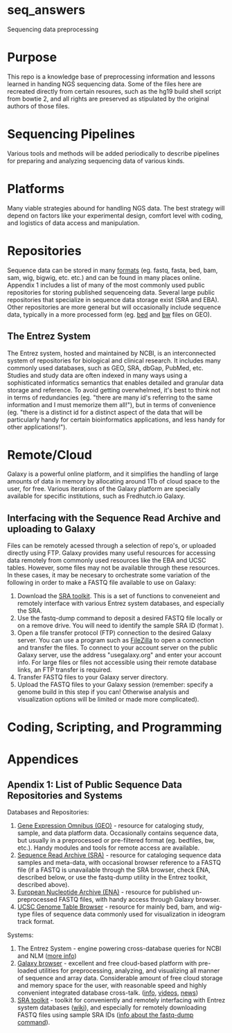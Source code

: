 # seq_answers
Sequencing data preprocessing

# Purpose
This repo is a knowledge base of preprocessing information and lessons learned in handing NGS sequencing data. Some of the files here are recreated directly from certain resoures, such as the hg19 build shell script from bowtie 2, and all rights are preserved as stipulated by the original authors of those files. 

# Sequencing Pipelines
Various tools and methods will be added periodically to describe pipelines for preparing and analyzing sequencing data of various kinds.

# Platforms
Many viable strategies abound for handling NGS data. The best strategy will depend on factors like your experimental design, comfort level with coding, and logistics of data access and manipulation. 

# Repositories
Sequence data can be stored in many [formats](https://galaxyproject.org/learn/datatypes/) (eg. fastq, fasta, bed, bam, sam, wig, bigwig, etc.  etc.) and can be found in many places online. Appendix 1 includes a list of many of the most commonly used public repositories for storing published sequenceing data. Several large public repositories that specialize in sequence data storage exist (SRA and EBA). Other repositories are more general but will occasionally include sequence data, typically in a more processed form (eg. [bed](https://www.ncbi.nlm.nih.gov/geo/query/acc.cgi?acc=GSE59395) and [bw](https://www.ncbi.nlm.nih.gov/geo/query/acc.cgi) files on GEO).

## The Entrez System
The Entrez system, hosted and maintained by NCBI, is an interconnected system of repositories for biological and clinical research. It includes many commonly used databases, such as GEO, SRA, dbGap, PubMed, etc. Studies and study data are often indexed in many ways using a sophisticated informatics semantics that enables detailed and granular data storage and reference. To avoid getting overwhelmed, it's best to think not in terms of redundancies (eg. "there are many id's referring to the same information and I must memorize them all!"), but in terms of convenience (eg. "there is a distinct id for a distinct aspect of the data that will be particularly handy for certain bioinformatics applications, and less handy for other applications!").  

# Remote/Cloud 
Galaxy is a powerful online platform, and it simplifies the handling of large amounts of data in memory by allocating around 1Tb of cloud space to the user, for free. Various iterations of the Galaxy platform are specially available for specific institutions, such as Fredhutch.io Galaxy. 

## Interfacing with the Sequence Read Archive and uploading to Galaxy
Files can be remotely acessed through a selection of repo's, or uploaded directly using FTP. Galaxy provides many useful resources for accessing data remotely from commonly used resources like the EBA and UCSC tables. However, some files may not be available through these resources. In these cases, it may be necesary to orchestrate some variation of the following in order to make a FASTQ file available to use on Galaxy:

1. Download the [SRA toolkit](https://www.ncbi.nlm.nih.gov/sra/docs/toolkitsoft/). This is a set of functions to conveneient and remotely interface with various Entrez system databases, and especially the SRA. 
2. Use the fastq-dump command to deposit a desired FASTQ file locally or on a remove drive. You will need to identify the sample SRA ID (format ). 
3. Open a file transfer protocol (FTP) connection to the desired Galaxy server. You can use a program such as [FileZilla](https://filezilla-project.org/) to open a connection and transfer the files. To connect to your account server on the public Galaxy server, use the address "usegalaxy.org" and enter your account info. For large files or files not accessible using their remote database links, an FTP transfer is required.
4. Transfer FASTQ files to your Galaxy server directory.
5. Upload the FASTQ files to your Galaxy session (remember: specify a genome build in this step if you can! Otherwise analysis and visualization options will be limited or made more complicated).

# Coding, Scripting, and Programming

# Appendices
## Apendix 1: List of Public Sequence Data Repositories and Systems
Databases and Repositories:
1. [Gene Expression Omnibus (GEO)](https://www.ncbi.nlm.nih.gov/geo/) - resource for cataloging study, sample, and data platform data. Occasionally contains sequence data, but usually in a preprocessed or pre-filtered format (eg. bedfiles, bw, etc.). Handy modules and tools for remote access are available. 
2. [Sequence Read Archive (SRA)](https://www.ncbi.nlm.nih.gov/sra) - resource for cataloging sequence data samples and meta-data, with occasional browser reference to a FASTQ file (if a FASTQ is unavailable through the SRA browser, check ENA, described below, or use the fastq-dump utility in the Entrez toolkit, described above).
3. [European Nucleotide Archive (ENA)](https://www.ebi.ac.uk/ena) - resource for published un-preprocessed FASTQ files, with handy access through Galaxy browser. 
4. [UCSC Genome Table Browser](https://genome.ucsc.edu/cgi-bin/hgTables?GALAXY_URL=https%3A//usegalaxy.org/tool_runner&tool_id=ucsc_table_direct1&hgta_compressType=none&sendToGalaxy=1&hgta_outputType=bed) - resource for mainly bed, bam, and wig-type files of sequence data commonly used for visualization in ideogram track format. 

Systems: 
1. The Entrez System - engine powering cross-database queries for NCBI and NLM ([more info](https://en.wikipedia.org/wiki/Entrez))
2. [Galaxy browser](https://usegalaxy.org/) - excellent and free cloud-based platform with pre-loaded utilities for preprocessing, analyzing, and visualizing all manner of sequence and array data. Considerable amount of free cloud storage and memory space for the user, with reasonable speed and highly convenient integrated database cross-talk. ([info](https://galaxyproject.org/learn/), [videos](https://vimeo.com/galaxyproject), [news](https://galaxyproject.org/news/))
3. [SRA toolkit](https://trace.ncbi.nlm.nih.gov/Traces/sra/sra.cgi?view=software) - toolkit for conveniently and remotely interfacing with Entrez system databases ([wiki](https://github.com/ncbi/sra-tools/wiki)), and especially for remotely downloading FASTQ files using sample SRA IDs ([info about the fastq-dump command](https://trace.ncbi.nlm.nih.gov/Traces/sra/sra.cgi?view=toolkit_doc&f=fastq-dump)).

